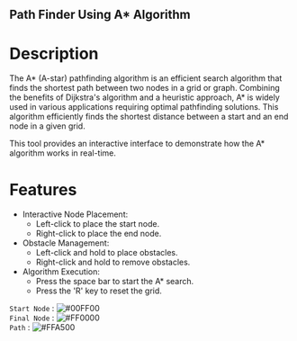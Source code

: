 ## Path Finder Using A* Algorithm

# Description
The A* (A-star) pathfinding algorithm is an efficient search algorithm that finds the shortest path between two nodes in a grid or graph. Combining the benefits of Dijkstra's algorithm and a heuristic approach, A* is widely used in various applications requiring optimal pathfinding solutions.
This algorithm efficiently finds the shortest distance between a start and an end node in a given grid.

This tool provides an interactive interface to demonstrate how the A* algorithm works in real-time.

# Features
- Interactive Node Placement:
   - Left-click to place the start node.
   - Right-click to place the end node.
- Obstacle Management:
   - Left-click and hold to place obstacles.
   - Right-click and hold to remove obstacles.
- Algorithm Execution:
   - Press the space bar to start the A* search.
   - Press the 'R' key to reset the grid.

`Start Node` : ![#00FF00](https://placehold.co/10x10/00FF00/00FF00.png) \
`Final Node` : ![#FF0000](https://placehold.co/10x10/FF0000/FF0000.png) \
`Path` : ![#FFA500](https://placehold.co/10x10/FFA500/FFA500.png) 
